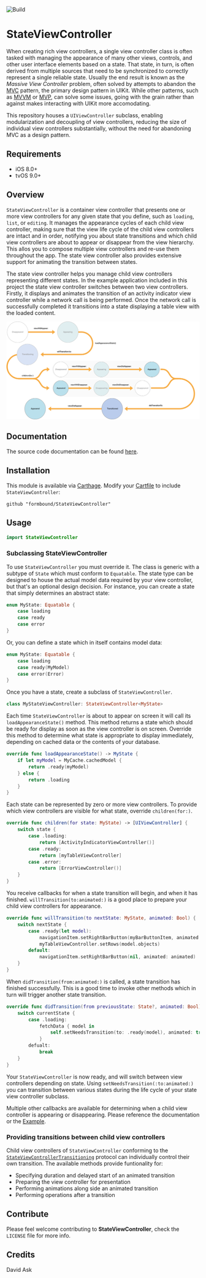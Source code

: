 ![Build](https://github.com/formbound/StateViewController/workflows/Build/badge.svg)
# StateViewController

When creating rich view controllers, a single view controller class is often tasked with managing the appearance of many other views, controls, and other user interface elements based on a state. That state, in turn, is often derived from multiple sources that need to be synchronized to correctly represent a single reliable state. Usually the end result is known as the *Massive View Controller* problem, often solved by attempts to abandon the [MVC](https://developer.apple.com/library/archive/documentation/General/Conceptual/DevPedia-CocoaCore/MVC.html) pattern, the primary design pattern in UIKit. While other patterns, such as [MVVM](https://en.wikipedia.org/wiki/Model–view–viewmodel) or [MVP](https://en.wikipedia.org/wiki/Model–view–presenter), can solve some issues, going with the grain rather than against makes interacting with UIKit more accomodating. 

This repository houses a `UIViewController` subclass, enabling modularization and decoupling of view controllers, reducing the size of individual view controllers substantially, without the need for abandoning MVC as a design pattern.



## Requirements

* iOS 8.0+
* tvOS 9.0+

## Overview
`StateViewController` is a container view controller that presents one or more view controllers for any given state that you define, such as `loading`, `list`, or `editing`. It manages the appearance cycles of each child view controller, making sure that the view life cycle of the child view controllers are intact and in order, notifying you about state transitions and which child view controllers are about to appear or disappear from the view hierarchy. This allos you to compose multiple view controllers and re-use them throughout the app. The state view controller also provides extensive support for animating the transition between states.

The state view controller helps you manage child view controllers representing different states. In the example application included in this project the state view controller switches between two view controllers. Firstly, it displays and animates the transition of an activity indicator view controller while a network call is being performed. Once the network call is successfully completed it transitions into a state displaying a table view with the loaded content.



<p align="center">
  <img src="Images/state_transition.png" />  
</p>


## Documentation

The source code documentation can be found [here](https://formbound.github.io/StateViewController/).

## Installation
This module is available via [Carthage](https://github.com/Carthage/Carthage). Modify your [Cartfile](https://github.com/Carthage/Carthage#quick-start) to include `StateViewController`:

```
github "formbound/StateViewController"
```

## Usage

```swift
import StateViewController
```

### Subclassing StateViewController

To use `StateViewController` you must override it. The class is generic with a subtype of `State` which must conform to `Equatable`. The state type can be designed to house the actual model data required by your view controller, but that's an optional design decision. For instance, you can create a state that simply determines an abstract state:

```swift
enum MyState: Equatable {
    case loading
    case ready
    case error
}
```

Or, you can define a state which in itself contains model data:
```swift
enum MyState: Equatable {
    case loading
    case ready(MyModel)
    case error(Error)
}
```

Once you have a state, create a subclass of `StateViewController`.

```swift
class MyStateViewController: StateViewController<MyState>
```

Each time `StateViewController` is about to appear on screen it will call its `loadAppearanceState()` method. This method returns a state which should be ready for display as soon as the view controller is on screen. Override this method to determine what state is appropriate to display immediately, depending on cached data or the contents of your database.

```swift
override func loadAppearanceState() -> MyState {
    if let myModel = MyCache.cachedModel {
        return .ready(myModel)
    } else {
        return .loading
    }
}
```

Each state can be represented by zero or more view controllers. To provide which view controllers are visible for what state, override `children(for:)`.

```swift
override func children(for state: MyState) -> [UIViewController] {
    switch state {
        case .loading:
            return [ActivityIndicatorViewController()]
        case .ready:
            return [myTableViewController]
        case .error:
            return [ErrorViewController()]
    }
}
```

You receive callbacks for when a state transition will begin, and when it has finished.
`willTransition(to:animated:)` is a good place to prepare your child view controllers for appearance.

```swift
override func willTransition(to nextState: MyState, animated: Bool) {
    switch nextState {
        case .ready(let model):
            navigationItem.setRightBarButton(myBarButtonItem, animated: animated)
            myTableViewController.setRows(model.objects)
        default:
            navigationItem.setRightBarButton(nil, animated: animated)
    }
}
```

When `didTransition(from:animated:)` is called, a state transition has finished successfully. This is a good time to invoke other methods which in turn will trigger another state transition.

```swift
override func didTransition(from previousState: State?, animated: Bool) {
    switch currentState {
        case .loading:
            fetchData { model in
                self.setNeedsTransition(to: .ready(model), animated: true)
            }
        defualt:
            break
    }
}
```

Your `StateViewController` is now ready, and will switch between view controllers depending on state. Using `setNeedsTransition(:to:animated:)` you can transition between various states during the life cycle of your state view controller subclass.

Multiple other callbacks are available for determining when a child view controller is appearing or disappearing. Please reference the documentation or the [Example](/Example).



### Providing transitions between child view controllers

Child view controllers of `StateViewController` conforming to the [`StateViewControllerTransitioning`](Sources/StateViewController/StateViewControllerTransitioning.swift) protocol can individually control their own transition. The available methods provide funtionality for:

- Specifying duration and delayed start of an animated transition
- Preparing the view controller for presentation
- Performing animations along side an animated transition
- Performing operations after a transition



## Contribute

Please feel welcome contributing to **StateViewController**, check the ``LICENSE`` file for more info.



## Credits

David Ask